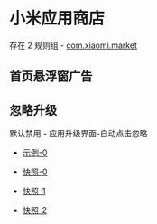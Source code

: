 # 小米应用商店

存在 2 规则组 - [com.xiaomi.market](/src/apps/com.xiaomi.market.ts)

## 首页悬浮窗广告

## 忽略升级

默认禁用 - 应用升级界面-自动点击忽略

- [示例-0](https://github.com/gkd-kit/subscription/assets/45487685/a3a61df9-7757-428e-b4fe-a960e09a0bbe)

- [快照-0](https://gkd-kit.gitee.io/import/12674261)
- [快照-1](https://gkd-kit.gitee.io/import/12674264)
- [快照-2](https://gkd-kit.gitee.io/import/12674269)
